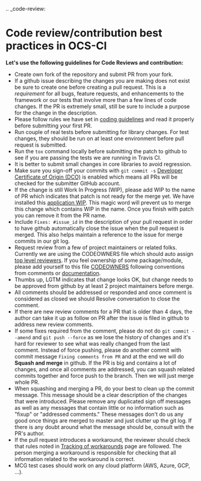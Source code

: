 .. _code-review:

Code review/contribution best practices in OCS-CI
=================================================

**Let's use the following guidelines for Code Reviews and contribution:**

* Create own fork of the repository and submit PR from your fork.
* If a github issue describing the changes you are making does not exist be sure to
    create one before creating a pull request. This is a *requirement* for all
    bugs, feature requests, and enhancements to the framework or our tests that
    involve more than a few lines of code changes. If the PR is extremely small,
    still be sure to include a purpose for the change in the description.
* Please follow rules we have set in [coding guidelines](./coding_guidelines.md)
    and read it properly before submitting your first PR.
* Run couple of real tests before submitting for library changes.
    For test changes, they should be run on at least one environment before
    pull request is submitted.
* Run the `tox` command locally before submitting the patch to github to see if
    you are passing the tests we are running in Travis CI.
* It is better to submit small changes in core libraries to avoid regression.
* Make sure you sign-off your commits with `git commit -s`
  [Developer Certificate of Origin (DCO)](https://github.com/probot/dco#how-it-works)
  is enabled which means all PRs will be checked for the submitter GitHub account.
* If the change is still Work In Progress (WIP), please add WIP to the name of
    PR which indicates that patch is not ready for the  merge yet. We have
    installed this [application WIP](https://github.com/marketplace/wip). This
    magic word will prevent us to merge this change which contains WIP in the
    name. Once you finish with patch you can remove it from the PR name.
* Include `Fixes: #issue_id` in the description of your pull request in order
    to have github automatically close the issue when the pull request is
    merged. This also helps maintain a reference to the issue for merge commits
    in our git log.
* Request review from a few of project maintainers or related folks.
    Currently we are using the CODEOWNERS file which should auto assign
    [top level reviewers](https://github.com/orgs/red-hat-storage/teams/top-level-reviewers/members).
    If you feel ownership of some package/module, please add yourself to this
    file [CODEOWNERS](https://github.com/red-hat-storage/ocs-ci/tree/master/.github/CODEOWNERS) following conventions from
    comments or [documentation](https://help.github.com/en/articles/about-code-owners).
* Thumbs up, LGTM indicates that change looks OK, but change needs to be
    approved  from github by at least 2 project maintainers before merge.
* All comments should be addressed or responded and once comment is considered
    as closed we should Resolve conversation to close the comment.
* If there are new review comments for a PR that is older than 4 days, the
    author can take it up as follow on PR after the issue is filed in github
    to address new review comments.
* If some fixes required from the comment, please do not do
    `git commit --amend` and `git push --force` as we lose the history of
    changes and it's hard for reviewer to see what was really changed from the
    last comment. Instead of force pushing, please do another commit with
    commit message `Fixing comments from PR` and at the end we will do
    **Squash and merge** in github. If the PR is big and contains a lot of
    changes, and once all comments are addressed, you can squash related
    commits together and force push to the branch. Then we will just merge
    whole PR.
* When squashing and merging a PR, do your best to clean up the commit message. This
    message should be a clear description of the changes that were introduced. Please
    remove any duplicated sign off messages as well as any messages that contain little
    or no information such as "fixup" or "addressed comments." These messages don't do
    us any good once things are merged to master and just clutter up the git log. If
    there is any doubt around what the message should be, consult with the PR's author.
* If the pull request introduces a workaround, the reviewer should check that
  rules noted in [Tracking of workarounds](./workarounds.md) page are
  followed. The person merging a workaround is responsible for checking that all
  information related to the workaround is correct.
* MCG test cases should work on any cloud platform (AWS, Azure, GCP, ...).
